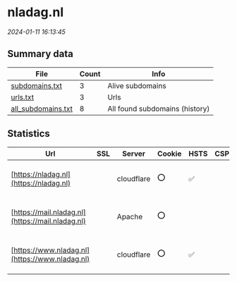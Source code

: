 # nladag.nl
*2024-01-11 16:13:45*
## Summary data


| File       | Count | Info |
|------------|-------|------|
|[subdomains.txt](/data/nladag.nl/subdomains.txt)|3|Alive subdomains|
|[urls.txt](/data/nladag.nl/urls.txt)|3|Urls|
|[all_subdomains.txt](/data/nladag.nl/all_subdomains.txt)|8|All found subdomains (history)|


## Statistics


| Url | SSL | Server | Cookie | HSTS | CSP | XFO | XXP | RP | Tech |Title |
|------------|-------|------|------|------|------|------|------|------|------|------|
|[https://nladag.nl](https://nladag.nl)| |cloudflare|:o: |:white_check_mark: | | | | :white_check_mark: |Cloudflare HSTS HTTP/3 PHP|Home NL Arbeidsi...|
|[https://mail.nladag.nl](https://mail.nladag.nl)| |Apache|:o: | | | | | :white_check_mark: |Apache HTTP Server PHP||
|[https://www.nladag.nl](https://www.nladag.nl)| |cloudflare|:o: |:white_check_mark: | | | | :white_check_mark: |Cloudflare HSTS HTTP/3 PHP||